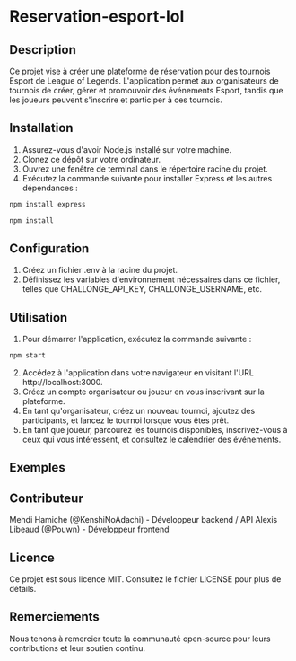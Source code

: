 # Reservation-esport-lol

## Description
Ce projet vise à créer une plateforme de réservation pour des tournois Esport de League of Legends. L'application permet aux organisateurs de tournois de créer, gérer et promouvoir des événements Esport, tandis que les joueurs peuvent s'inscrire et participer à ces tournois.

## Installation
1. Assurez-vous d'avoir Node.js installé sur votre machine.
2. Clonez ce dépôt sur votre ordinateur.
3. Ouvrez une fenêtre de terminal dans le répertoire racine du projet.
4. Exécutez la commande suivante pour installer Express et les autres dépendances :

```bash
npm install express
```

```bash
npm install
```

## Configuration
1. Créez un fichier .env à la racine du projet.
2. Définissez les variables d'environnement nécessaires dans ce fichier, telles que CHALLONGE_API_KEY, CHALLONGE_USERNAME, etc.

## Utilisation
1. Pour démarrer l'application, exécutez la commande suivante :
```bash
npm start
```
2. Accédez à l'application dans votre navigateur en visitant l'URL http://localhost:3000.
3. Créez un compte organisateur ou joueur en vous inscrivant sur la plateforme.
4. En tant qu'organisateur, créez un nouveau tournoi, ajoutez des participants, et lancez le tournoi lorsque vous êtes prêt.
5. En tant que joueur, parcourez les tournois disponibles, inscrivez-vous à ceux qui vous intéressent, et consultez le calendrier des événements.

## Exemples

## Contributeur
Mehdi Hamiche (@KenshiNoAdachi) - Développeur backend / API
Alexis Libeaud (@Pouwn) - Développeur frontend

## Licence
Ce projet est sous licence MIT. Consultez le fichier LICENSE pour plus de détails.

## Remerciements
Nous tenons à remercier toute la communauté open-source pour leurs contributions et leur soutien continu.